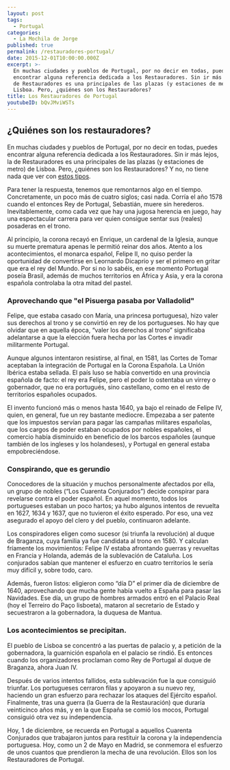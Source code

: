```yaml
---
layout: post
tags:
  - Portugal
categories:
  - La Mochila de Jorge
published: true
permalink: /restauradores-portugal/
date: 2015-12-01T10:00:00.000Z
excerpt: >-
  En muchas ciudades y pueblos de Portugal, por no decir en todas, puedes
  encontrar alguna referencia dedicada a los Restauradores. Sin ir más lejos, la
  de Restauradores es una principales de las plazas (y estaciones de metro) de
  Lisboa. Pero, ¿quiénes son los Restauradores?
title: Los Restauradores de Portugal
youtubeID: bQvJMviWSTs
---
```

## ¿Quiénes son los restauradores?
En muchas ciudades y pueblos de Portugal, por no decir en todas, puedes encontrar alguna referencia dedicada a los Restauradores. Sin ir más lejos, la de Restauradores es una principales de las plazas (y estaciones de metro) de Lisboa. Pero, ¿quiénes son los Restauradores? Y no, no tiene nada que ver con [estos tipos](http://www.formulatv.com/images/fgaleria/24900/24929_kristian-pielhoff-e-inigo-segurola-en-bricomania.jpg).

Para tener la respuesta, tenemos que remontarnos algo en el tiempo. Concretamente, un poco más de cuatro siglos; casi nada. Corría el año 1578 cuando el entonces Rey de Portugal, Sebastián, muere sin herederos. Inevitablemente, como cada vez que hay una jugosa herencia en juego, hay una espectacular carrera para ver quien consigue sentar sus (reales) posaderas en el trono.

Al principio, la corona recayó en Enrique, un cardenal de la Iglesia, aunque su muerte prematura apenas le permitió reinar dos años. Atento a los acontecimientos, el monarca español, Felipe II, no quiso perder la oportunidad de convertirse en Leornardo Dicaprio y ser el primero en gritar que era el rey del Mundo. Por si no lo sabéis, en ese momento Portugal poseía Brasil, además de muchos territorios en África y Asia, y era la corona española controlaba la otra mitad del pastel.

### Aprovechando que "el Pisuerga pasaba por Valladolid"
Felipe, que estaba casado con María, una princesa portuguesa), hizo valer sus derechos al trono y se convirtió en rey de los portugueses. No hay que olvidar que en aquella época, “valer los derechos al trono” significaba adelantarse a que la elección fuera hecha por las Cortes e invadir militarmente Portugal.

Aunque algunos intentaron resistirse, al final, en 1581, las Cortes de Tomar aceptaban la integración de Portugal en la Corona Española. La Unión Ibérica estaba sellada. El país luso se había convertido en una provincia española de facto: el rey era Felipe, pero el poder lo ostentaba un virrey o gobernador, que no era portugués, sino castellano, como en el resto de territorios españoles ocupados.

El invento funcionó más o menos hasta 1640, ya bajo el reinado de Felipe IV, quien, en general, fue un rey bastante mediocre. Empezaba a ser patente que los impuestos servían para pagar las campañas militares españolas, que los cargos de poder estaban ocupados por nobles españoles, el comercio había disminuido en beneficio de los barcos españoles (aunque también de los ingleses y los holandeses), y Portugal en general estaba empobreciéndose.

### Conspirando, que es gerundio
Conocedores de la situación y muchos personalmente afectados por ella, un grupo de nobles (“Los Cuarenta Conjurados”) decide conspirar para revelarse contra el poder español. En aquel momento, todos los portugueses estaban un poco hartos; ya hubo algunos intentos de revuelta en 1627, 1634 y 1637, que no tuvieron el éxito esperado. Por eso, una vez asegurado el apoyo del clero y del pueblo, continuaron adelante.

Los conspiradores eligen como sucesor (si triunfa la revolución) al duque de Braganza, cuya familia ya fue candidata al trono en 1580. Y calculan fríamente los movimientos: Felipe IV estaba afrontando guerras y revueltas en Francia y Holanda, además de la sublevación de Cataluña. Los conjurados sabían que mantener el esfuerzo en cuatro territorios le sería muy difícil y, sobre todo, caro.

Además, fueron listos: eligieron como “día D” el primer día de diciembre de 1640, aprovechando que mucha gente había vuelto a España para pasar las Navidades. Ese día, un grupo de hombres armados entró en el Palacio Real (hoy el Terreiro do Paço lisboeta), mataron al secretario de Estado y secuestraron a la gobernadora, la duquesa de Mantua.

### Los acontecimientos se precipitan. 
El pueblo de Lisboa se concentró a las puertas de palacio y, a petición de la gobernadora, la guarnición española en el palacio se rindió. Es entonces cuando los organizadores proclaman como Rey de Portugal al duque de Braganza, ahora Juan IV.

Después de varios intentos fallidos, esta sublevación fue la que consiguió triunfar. Los portugueses cerraron filas y apoyaron a su nuevo rey, haciendo un gran esfuerzo para rechazar los ataques del Ejército español. Finalmente, tras una guerra (la Guerra de la Restauración) que duraría veinticinco años más, y en la que España se comió los mocos, Portugal consiguió otra vez su independencia.

Hoy, 1 de diciembre, se recuerda en Portugal a aquellos Cuarenta Conjurados que trabajaron juntos para restituir la corona y la independencia portuguesa. Hoy, como un 2 de Mayo en Madrid, se conmemora el esfuerzo de unos cuantos que prendieron la mecha de una revolución. Ellos son los Restauradores de Portugal. 